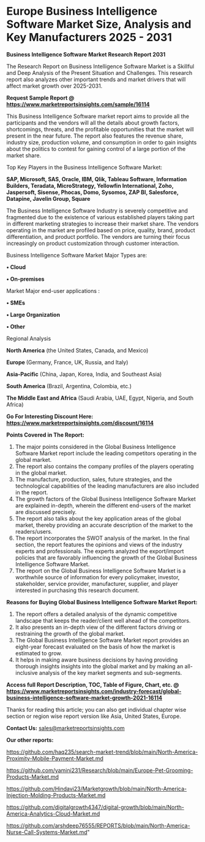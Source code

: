  # Europe Business Intelligence Software Market Size, Analysis and Key Manufacturers 2025 - 2031

<strong>Business Intelligence Software Market Research Report 2031</strong>

The Research Report on Business Intelligence Software Market is a Skillful and Deep Analysis of the Present Situation and Challenges. This research report also analyzes other important trends and market drivers that will affect market growth over 2025-2031.

<strong>Request Sample Report @ <a href=https://www.marketreportsinsights.com/sample/16114>https://www.marketreportsinsights.com/sample/16114</a></strong>

This Business Intelligence Software market report aims to provide all the participants and the vendors will all the details about growth factors, shortcomings, threats, and the profitable opportunities that the market will present in the near future. The report also features the revenue share, industry size, production volume, and consumption in order to gain insights about the politics to contest for gaining control of a large portion of the market share.

Top Key Players in the Business Intelligence Software Market:

<strong>SAP, Microsoft, SAS, Oracle, IBM, Qlik, Tableau Software, Information Builders, Teradata, MicroStrategy, Yellowfin International, Zoho, Jaspersoft, Sisense, Phocas, Domo, Sysomos, ZAP BI, Salesforce, Datapine, Javelin Group, Square</strong>

The Business Intelligence Software Industry is severely competitive and fragmented due to the existence of various established players taking part in different marketing strategies to increase their market share. The vendors operating in the market are profiled based on price, quality, brand, product differentiation, and product portfolio. The vendors are turning their focus increasingly on product customization through customer interaction.

Business Intelligence Software Market Major Types are:

<strong>• Cloud

• On-premises</strong>

Market Major end-user applications :

<strong>• SMEs

• Large Organization

• Other</strong>

Regional Analysis

</u><strong><b>North America</b></strong> (the United States, Canada, and Mexico)

<strong><b>Europe </b></strong>(Germany, France, UK, Russia, and Italy)

<strong><b>Asia-Pacific</b></strong> (China, Japan, Korea, India, and Southeast Asia)

<strong><b>South America</b></strong> (Brazil, Argentina, Colombia, etc.)

<strong><b>The Middle East and Africa</b></strong> (Saudi Arabia, UAE, Egypt, Nigeria, and South Africa)

<strong>Go For Interesting Discount Here: <a href=https://www.marketreportsinsights.com/discount/16114>https://www.marketreportsinsights.com/discount/16114</a></strong>

<strong>Points Covered in The Report:</strong>
<ol>
  <li>The major points considered in the Global Business Intelligence Software Market report include the leading competitors operating in the global market.</li>
  <li>The report also contains the company profiles of the players operating in the global market.</li>
  <li>The manufacture, production, sales, future strategies, and the technological capabilities of the leading manufacturers are also included in the report.</li>
  <li>The growth factors of the Global Business Intelligence Software Market are explained in-depth, wherein the different end-users of the market are discussed precisely.</li>
  <li>The report also talks about the key application areas of the global market, thereby providing an accurate description of the market to the readers/users.</li>
  <li>The report incorporates the SWOT analysis of the market. In the final section, the report features the opinions and views of the industry experts and professionals. The experts analyzed the export/import policies that are favorably influencing the growth of the Global Business Intelligence Software Market.</li>
  <li>The report on the Global Business Intelligence Software Market is a worthwhile source of information for every policymaker, investor, stakeholder, service provider, manufacturer, supplier, and player interested in purchasing this research document.</li>
</ol>
<strong>Reasons for Buying Global Business Intelligence Software Market Report:</strong>

<ol>
  <li>The report offers a detailed analysis of the dynamic competitive landscape that keeps the reader/client well ahead of the competitors.</li>
  <li>It also presents an in-depth view of the different factors driving or restraining the growth of the global market.</li>
  <li>The Global Business Intelligence Software Market report provides an eight-year forecast evaluated on the basis of how the market is estimated to grow.</li>
  <li>It helps in making aware business decisions by having providing thorough insights insights into the global market and by making an all-inclusive analysis of the key market segments and sub-segments.</li>
</ol>
<strong>Access full Report Description, TOC, Table of Figure, Chart, etc. @ <a href=https://www.marketreportsinsights.com/industry-forecast/global-business-intelligence-software-market-growth-2021-16114>https://www.marketreportsinsights.com/industry-forecast/global-business-intelligence-software-market-growth-2021-16114</a></strong>


Thanks for reading this article; you can also get individual chapter wise section or region wise report version like Asia, United States, Europe.

<strong>Contact Us:</strong>
sales@marketreportsinsights.com

<strong>Our other reports:</strong>

<a href=https://github.com/haq235/search-market-trend/blob/main/North-America-Proximity-Mobile-Payment-Market.md>https://github.com/haq235/search-market-trend/blob/main/North-America-Proximity-Mobile-Payment-Market.md</a>

<a href=https://github.com/yamini231/Research/blob/main/Europe-Pet-Grooming-Products-Market.md>https://github.com/yamini231/Research/blob/main/Europe-Pet-Grooming-Products-Market.md</a>

<a href=https://github.com/Hindavi23/Marketgrowth/blob/main/North-America-Injection-Molding-Products-Market.md>https://github.com/Hindavi23/Marketgrowth/blob/main/North-America-Injection-Molding-Products-Market.md</a>

<a href=https://github.com/digitalgrowth4347/digital-growth/blob/main/North-America-Analytics-Cloud-Market.md>https://github.com/digitalgrowth4347/digital-growth/blob/main/North-America-Analytics-Cloud-Market.md</a>

<a href=https://github.com/arshdeep76555/REPORTS/blob/main/North-America-Nurse-Call-Systems-Market.md>https://github.com/arshdeep76555/REPORTS/blob/main/North-America-Nurse-Call-Systems-Market.md</a>"
